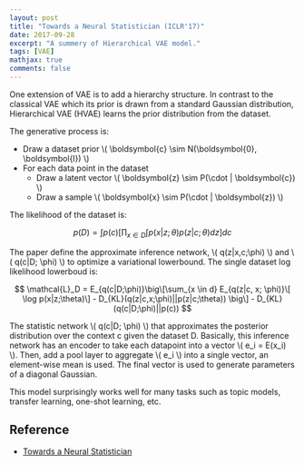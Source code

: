 ```yaml
---
layout: post
title: "Towards a Neural Statistician (ICLR'17)"
date: 2017-09-28
excerpt: "A summery of Hierarchical VAE model."
tags: [VAE]
mathjax: true
comments: false
---
```


One extension of VAE is to add a hierarchy structure. In contrast to the classical VAE which its prior is drawn from a standard Gaussian distribution, Hierarchical VAE (HVAE) learns the prior distribution from the dataset. 

The generative process is:
- Draw a dataset prior \\( \boldsymbol{c} \sim N(\boldsymbol{0}, \boldsymbol{I}) \\)
- For each data point in the dataset
  - Draw a latent vector \\( \boldsymbol{z} \sim P(\cdot | \boldsymbol{c}) \\)
  - Draw a sample \\( \boldsymbol{x} \sim P(\cdot | \boldsymbol{z}) \\)
  
The likelihood of the dataset is:

$$ p(D) = \int p(c) \big[ \prod_{x \in D} \int p(x|z;\theta)p(z|c;\theta)dz \big]dc $$

The paper define the approximate inference network, \\( q(z|x,c;\phi) \\) and \\( q(c|D; \phi) \\) to optimize a variational lowerbound. The single dataset log likelihood lowerboud is:

$$ \mathcal{L}_D = E_{q(c|D;\phi)}\big\[\sum_{x \in d} E_{q(z|c, x; \phi)}\[ \log p(x|z;\theta)\] - D_{KL}(q(z|c,x;\phi)||p(z|c;\theta)) \big\] - D_{KL}(q(c|D;\phi)||p(c)) $$

The statistic network \\( q(c|D; \phi) \\) that approximates the posterior distribution over the context c given the dataset D. Basically, this inference network has an encoder to take each datapoint into a vector \\( e_i = E(x_i) \\). Then, add a pool layer to aggregate \\( e_i \\) into a single vector, an element-wise mean is used. The final vector is used to generate parameters of a diagonal Gaussian.

This model surprisingly works well for many tasks such as topic models, transfer learning, one-shot learning, etc.

## Reference
- [Towards a Neural Statistician](https://arxiv.org/abs/1606.02185)
